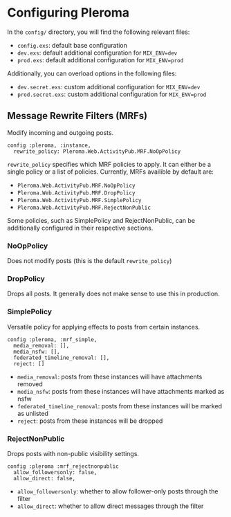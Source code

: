 # Configuring Pleroma

In the `config/` directory, you will find the following relevant files:
* `config.exs`: default base configuration
* `dev.exs`: default additional configuration for `MIX_ENV=dev`
* `prod.exs`: default additional configuration for `MIX_ENV=prod`

Additionally, you can overload options in the following files:
* `dev.secret.exs`: custom additional configuration for `MIX_ENV=dev`
* `prod.secret.exs`: custom additional configuration for `MIX_ENV=prod`

## Message Rewrite Filters (MRFs)

Modify incoming and outgoing posts.

    config :pleroma, :instance,
      rewrite_policy: Pleroma.Web.ActivityPub.MRF.NoOpPolicy

`rewrite_policy` specifies which MRF policies to apply. It can either be a single policy or a list of policies.
Currently, MRFs availible by default are:
* `Pleroma.Web.ActivityPub.MRF.NoOpPolicy`
* `Pleroma.Web.ActivityPub.MRF.DropPolicy`
* `Pleroma.Web.ActivityPub.MRF.SimplePolicy`
* `Pleroma.Web.ActivityPub.MRF.RejectNonPublic`

Some policies, such as SimplePolicy and RejectNonPublic, can be additionally configured in their respective sections.

### NoOpPolicy

Does not modify posts (this is the default `rewrite_policy`)

### DropPolicy

Drops all posts. It generally does not make sense to use this in production.

### SimplePolicy

Versatile policy for applying effects to posts from certain instances.

    config :pleroma, :mrf_simple,
      media_removal: [],
      media_nsfw: [],
      federated_timeline_removal: [],
      reject: []

* `media_removal`: posts from these instances will have attachments removed
* `media_nsfw`: posts from these instances will have attachments marked as nsfw
* `federated_timeline_removal`: posts from these instances will be marked as unlisted
* `reject`: posts from these instances will be dropped

### RejectNonPublic

Drops posts with non-public visibility settings.

    config :pleroma :mrf_rejectnonpublic
      allow_followersonly: false,
      allow_direct: false,

* `allow_followersonly`: whether to allow follower-only posts through the filter
* `allow_direct`: whether to allow direct messages through the filter
